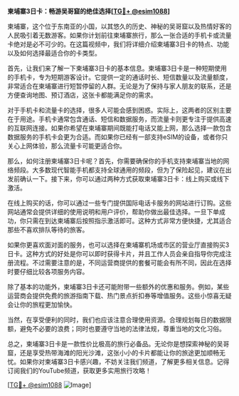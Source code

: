 **柬埔寨3日卡：畅游吴哥窟的绝佳选择[[TG💪+ @esim1088](https://t.me/s/esim1088)]**

柬埔寨，这个位于东南亚的小国，以其悠久的历史、神秘的吴哥窟以及热情好客的人民吸引着无数游客。如果你计划前往柬埔寨旅行，那么一张合适的手机卡或流量卡绝对是必不可少的。在这篇视频中，我们将详细介绍柬埔寨3日卡的特点、功能以及如何选择最适合你的卡类型。

首先，让我们来了解一下柬埔寨3日卡的基本信息。柬埔寨3日卡是一种短期使用的手机卡，专为短期游客设计。它提供一定的通话时长、短信数量以及流量额度，非常适合在柬埔寨进行短暂停留的人群。无论是为了保持与家人朋友的联系，还是方便查询地图、预订酒店，这张卡都能满足你的需求。

对于手机卡和流量卡的选择，很多人可能会感到困惑。实际上，这两者的区别主要在于用途。手机卡通常包含通话、短信和数据服务，而流量卡则更专注于提供高速的互联网连接。如果你希望在柬埔寨期间既能打电话又能上网，那么选择一款包含数据服务的手机卡会更为合适。而如果你已经有一部支持eSIM的设备，或者你只关心上网体验，那么流量卡可能更适合你。

那么，如何注册柬埔寨3日卡呢？首先，你需要确保你的手机支持柬埔寨当地的网络频段。大多数现代智能手机都支持全球通用的频段，但为了保险起见，建议在出发前确认一下。接下来，你可以通过两种方式获取柬埔寨3日卡：线上购买或线下激活。

在线上购买的话，你可以通过一些专门提供国际电话卡服务的网站进行订购。这些网站通常会提供详细的使用说明和用户评价，帮助你做出最佳选择。一旦下单成功，你只需在到达柬埔寨后按照指示激活即可。这种方式非常方便快捷，尤其适合那些不喜欢排队等待的旅客。

如果你更喜欢面对面的服务，也可以选择在柬埔寨机场或市区的营业厅直接购买3日卡。这种方式的好处是你可以即时获得卡片，并且工作人员会亲自指导你完成注册流程。不过需要注意的是，不同运营商提供的套餐可能会有所不同，因此在选择时要仔细比较各项服务内容。

除了基本的功能外，柬埔寨3日卡还可能附带一些额外的优惠和服务。例如，某些运营商会提供免费的旅游指南下载、热门景点折扣券等增值服务。这些小惊喜无疑会让你的旅程更加愉快。

当然，在享受便利的同时，我们也应该注意合理使用资源。合理规划每日的数据限额，避免不必要的浪费；同时也要遵守当地的法律法规，尊重当地的文化习俗。

总之，柬埔寨3日卡是一款性价比极高的旅行必备品。无论你是想探索神秘的吴哥窟，还是享受热带海滩的阳光沙滩，这张小小的卡片都能让你的旅途更加顺畅无忧。如果你对柬埔寨3日卡感兴趣，不妨关注我们频道，了解更多相关信息。记得订阅我们的YouTube频道，获取更多实用旅行攻略！

[[TG💪+ @esim1088](https://t.me/s/esim1088) ![Image](https://i.postimg.cc/4NQfJmqS/Snipaste-2025-05-13-00-14-12.png)]